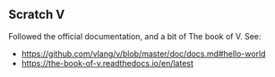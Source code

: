 Scratch V
---------

Followed the official documentation, and a bit of The book of V. See:
 - https://github.com/vlang/v/blob/master/doc/docs.md#hello-world
 - https://the-book-of-v.readthedocs.io/en/latest
